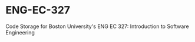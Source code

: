 # ENG-EC-327

Code Storage for Boston University's ENG EC 327: Introduction to Software Engineering
